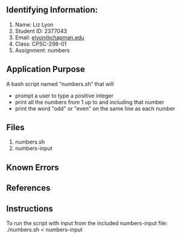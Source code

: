## Identifying Information: 
1. Name: Liz Lyon 
2. Student ID: 2377043
3. Email: elyon@chapman.edu
4. Class: CPSC-298-01
5. Assignment: numbers 

## Application Purpose
A bash script named “numbers.sh” that will 
- prompt a user to type a positive integer 
- print all the numbers from 1 up to and including that number 
- print the word "odd" or "even" on the same line as each number

## Files 
1. numbers.sh
2. numbers-input

## Known Errors 

## References

## Instructions
To run the script with input from the included numbers-input file:
./numbers.sh < numbers-input

